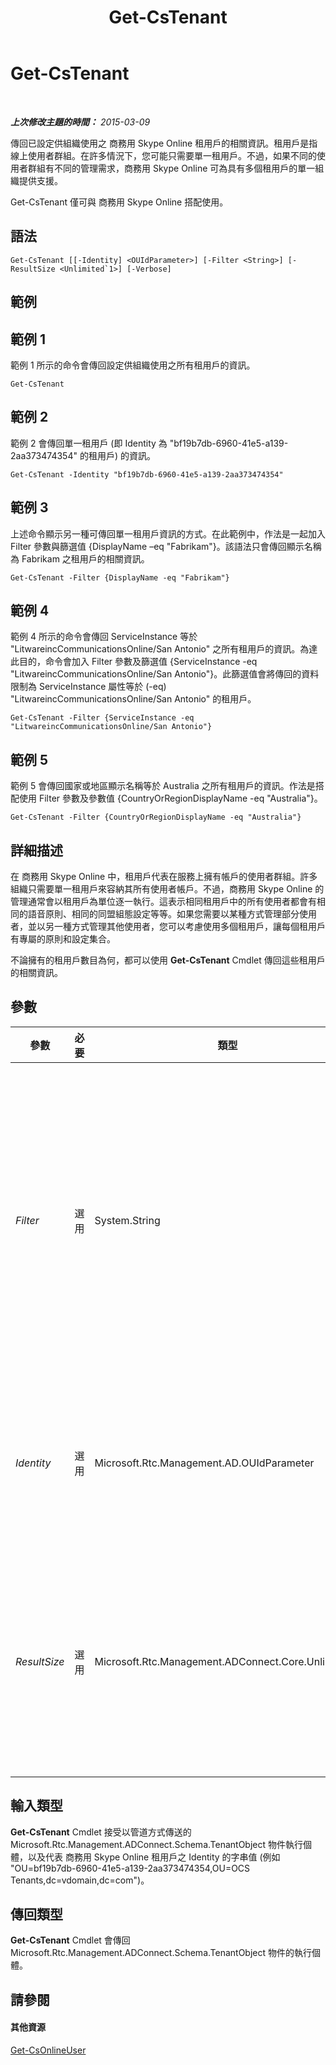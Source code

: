 ﻿---
title: Get-CsTenant
TOCTitle: Get-CsTenant
ms:assetid: 7b642117-5ca7-4a5b-bca7-16b0ae694ae2
ms:mtpsurl: https://technet.microsoft.com/zh-tw/library/JJ994044(v=OCS.15)
ms:contentKeyID: 52056132
ms.date: 08/10/2015
mtps_version: v=OCS.15
ms.translationtype: HT
---

# Get-CsTenant

 

_**上次修改主題的時間：** 2015-03-09_

傳回已設定供組織使用之 商務用 Skype Online 租用戶的相關資訊。租用戶是指線上使用者群組。在許多情況下，您可能只需要單一租用戶。不過，如果不同的使用者群組有不同的管理需求，商務用 Skype Online 可為具有多個租用戶的單一組織提供支援。

Get-CsTenant 僅可與 商務用 Skype Online 搭配使用。

## 語法

    Get-CsTenant [[-Identity] <OUIdParameter>] [-Filter <String>] [-ResultSize <Unlimited`1>] [-Verbose]

## 範例

## 範例 1

範例 1 所示的命令會傳回設定供組織使用之所有租用戶的資訊。

    Get-CsTenant

## 範例 2

範例 2 會傳回單一租用戶 (即 Identity 為 "bf19b7db-6960-41e5-a139-2aa373474354" 的租用戶) 的資訊。

    Get-CsTenant -Identity "bf19b7db-6960-41e5-a139-2aa373474354"

## 範例 3

上述命令顯示另一種可傳回單一租用戶資訊的方式。在此範例中，作法是一起加入 Filter 參數與篩選值 {DisplayName –eq "Fabrikam"}。該語法只會傳回顯示名稱為 Fabrikam 之租用戶的相關資訊。

    Get-CsTenant -Filter {DisplayName -eq "Fabrikam"}

## 範例 4

範例 4 所示的命令會傳回 ServiceInstance 等於 "LitwareincCommunicationsOnline/San Antonio" 之所有租用戶的資訊。為達此目的，命令會加入 Filter 參數及篩選值 {ServiceInstance -eq "LitwareincCommunicationsOnline/San Antonio"}。此篩選值會將傳回的資料限制為 ServiceInstance 屬性等於 (-eq) "LitwareincCommunicationsOnline/San Antonio" 的租用戶。

    Get-CsTenant -Filter {ServiceInstance -eq "LitwareincCommunicationsOnline/San Antonio"}

## 範例 5

範例 5 會傳回國家或地區顯示名稱等於 Australia 之所有租用戶的資訊。作法是搭配使用 Filter 參數及參數值 {CountryOrRegionDisplayName -eq "Australia"}。

    Get-CsTenant -Filter {CountryOrRegionDisplayName -eq "Australia"}

## 詳細描述

在 商務用 Skype Online 中，租用戶代表在服務上擁有帳戶的使用者群組。許多組織只需要單一租用戶來容納其所有使用者帳戶。不過，商務用 Skype Online 的管理通常會以租用戶為單位逐一執行。這表示相同租用戶中的所有使用者都會有相同的語音原則、相同的同盟組態設定等等。如果您需要以某種方式管理部分使用者，並以另一種方式管理其他使用者，您可以考慮使用多個租用戶，讓每個租用戶有專屬的原則和設定集合。

不論擁有的租用戶數目為何，都可以使用 **Get-CsTenant** Cmdlet 傳回這些租用戶的相關資訊。

## 參數


<table>
<colgroup>
<col style="width: 25%" />
<col style="width: 25%" />
<col style="width: 25%" />
<col style="width: 25%" />
</colgroup>
<thead>
<tr class="header">
<th>參數</th>
<th>必要</th>
<th>類型</th>
<th>說明</th>
</tr>
</thead>
<tbody>
<tr class="odd">
<td><p><em>Filter</em></p></td>
<td><p>選用</p></td>
<td><p>System.String</p></td>
<td><p>可讓您使用 Active Directory 屬性傳回資料，而且不必指定完整的 Active Directory 辨別名稱。例如，若要使用租用戶顯示名稱擷取租用戶，請使用類似下列的語法：</p>
<p>Get-CsTenant –Filter {DisplayName –eq &quot;FabrikamTenant&quot;}</p>
<p>若要傳回使用 Fabrikam 網域的所有租用戶，請使用下列語法：</p>
<p>Get-CsTenant –Filter {Domains –like &quot;*fabrikam*&quot;}</p>
<p>Filter 參數使用的 Windows PowerShell 篩選語法與 Where-Object Cmdlet 相同。</p>
<p>同一個命令中不可同時使用 Identity 參數與 Filter 參數。</p></td>
</tr>
<tr class="even">
<td><p><em>Identity</em></p></td>
<td><p>選用</p></td>
<td><p>Microsoft.Rtc.Management.AD.OUIdParameter</p></td>
<td><p>租用戶的 Active Directory 辨別名稱。例如：</p>
<p>-Identity &quot;OU=bf19b7db-6960-41e5-a139-2aa373474354,OU=OCS Tenants,dc=litwareinc,dc=com&quot;</p>
<p>如果您未加入 Identity 或 Filter 參數，則 <strong>Get-CsTenant</strong> Cmdlet 會傳回您所有租用戶的資訊。</p></td>
</tr>
<tr class="odd">
<td><p><em>ResultSize</em></p></td>
<td><p>選用</p></td>
<td><p>Microsoft.Rtc.Management.ADConnect.Core.Unlimited`1</p></td>
<td><p>可讓您限制 Cmdlet 傳回的記錄數。例如，若要傳回 7 個租用戶 (不考慮樹系中的租用戶數目)，請加入 ResultSize 參數並將參數值設為 7。請注意，系統無法保證傳回哪 7 個使用者。</p>
<p>結果大小可以設為 0 到 2147483647 (含) 之間的任何數字。如果設為 0，命令會執行，但不會傳回資料。如果您將租用戶設為 7，但樹系中只有三個連絡人，則命令會傳回那三個租用戶，然後完成執行且不會出現錯誤。</p></td>
</tr>
</tbody>
</table>


## 輸入類型

**Get-CsTenant** Cmdlet 接受以管道方式傳送的 Microsoft.Rtc.Management.ADConnect.Schema.TenantObject 物件執行個體，以及代表 商務用 Skype Online 租用戶之 Identity 的字串值 (例如 "OU=bf19b7db-6960-41e5-a139-2aa373474354,OU=OCS Tenants,dc=vdomain,dc=com")。

## 傳回類型

**Get-CsTenant** Cmdlet 會傳回 Microsoft.Rtc.Management.ADConnect.Schema.TenantObject 物件的執行個體。

## 請參閱

#### 其他資源

[Get-CsOnlineUser](get-csonlineuser.md)


